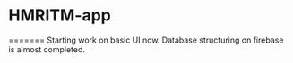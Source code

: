 
# HMRITM-app
=======
Starting work on basic UI now. Database structuring on firebase is almost completed.
